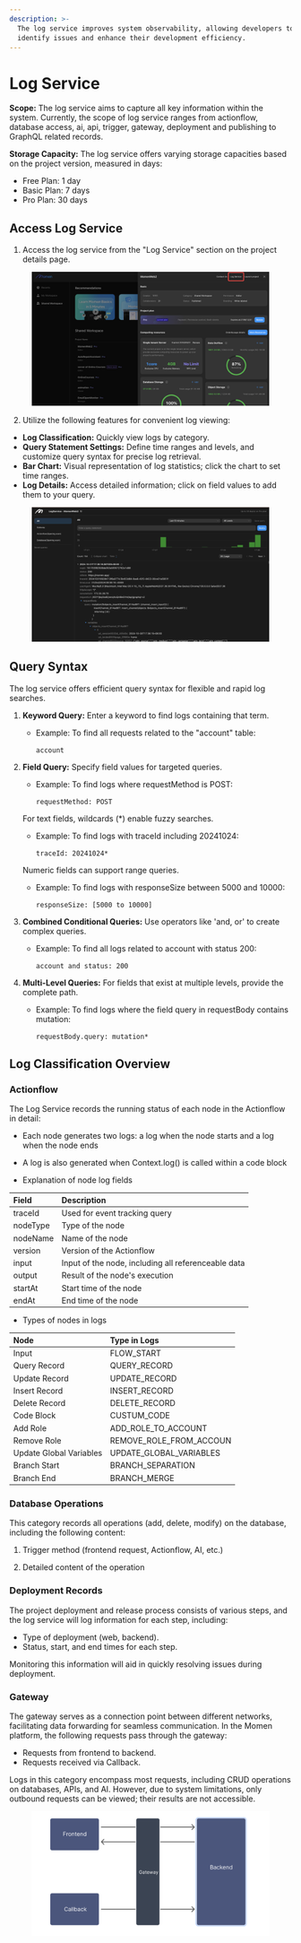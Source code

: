 ```yaml
---
description: >-
  The log service improves system observability, allowing developers to quickly
  identify issues and enhance their development efficiency.
---
```


# Log Service

**Scope:** The log service aims to capture all key information within the system. Currently, the scope of log service ranges from actionflow, database access, ai, api, trigger, gateway, deployment and publishing to GraphQL related records.

**Storage Capacity:** The log service offers varying storage capacities based on the project version, measured in days:

* Free Plan: 1 day
* Basic Plan: 7 days
* Pro Plan: 30 days



## Access Log Service

1. Access the log service from the "Log Service" section on the project details page.

<figure><img src="../.gitbook/assets/log.png" alt=""><figcaption></figcaption></figure>

2. Utilize the following features for convenient log viewing:

* **Log Classification:** Quickly view logs by category.
* **Query Statement Settings:** Define time ranges and levels, and customize query syntax for precise log retrieval.
* **Bar Chart:** Visual representation of log statistics; click the chart to set time ranges.
* **Log Details:** Access detailed information; click on field values to add them to your query.

<figure><img src="../.gitbook/assets/20241031-175313.jpeg" alt=""><figcaption></figcaption></figure>

## Query Syntax

The log service offers efficient query syntax for flexible and rapid log searches.

1. **Keyword Query:** Enter a keyword to find logs containing that term.
   *   Example: To find all requests related to the "account" table:

       ```
       account
       ```
2.  **Field Query:** Specify field values for targeted queries.

    *   Example: To find logs where requestMethod is POST:

        ```
        requestMethod: POST
        ```

    For text fields, wildcards (\*) enable fuzzy searches.

    *   Example: To find logs with traceId including 20241024:

        ```
        traceId: 20241024*
        ```

    Numeric fields can support range queries.

    *   Example: To find logs with responseSize between 5000 and 10000:

        ```
        responseSize: [5000 to 10000]
        ```
3. **Combined Conditional Queries:** Use operators like 'and, or' to create complex queries.
   *   Example: To find all logs related to account with status 200:

       ```
       account and status: 200
       ```
4. **Multi-Level Queries:** For fields that exist at multiple levels, provide the complete path.
   *   Example: To find logs where the field query in requestBody contains mutation:

       ```
       requestBody.query: mutation*
       ```

## Log Classification Overview

### Actionflow 

The Log Service records the running status of each node in the Actionflow in detail:

* Each node generates two logs: a log when the node starts and a log when the node ends

* A log is also generated when Context.log() is called within a code block

* Explanation of node log fields

| <div style="width:40px">Field</div> | <div style="width:160px;text-align:left">Description</div>             |
|:------|:-------------------|
| traceId  	| Used for event tracking query                 	|
| nodeType 	| Type of the node                       	|
| nodeName 	| Name of the node                         	|
| version  	| Version of the Actionflow                       	|
| input    	| Input of the node, including all referenceable data 	|
| output    | Result of the node's execution	|
| startAt  	| Start time of the node                  	|
| endAt  	| End time of the node                  	|

* Types of nodes in logs

| <div style="width:40px">Node</div> | <div style="width:160px;text-align:left">Type in Logs</div> |
|:-----|:-------------------|
| Input	   | FLOW_START                |
| Query Record | QUERY_RECORD                       	|
| Update Record 	| UPDATE_RECORD                        	|
| Insert Record  | INSERT_RECORD                	|
| Delete Record  | DELETE_RECORD	|
| Code Block   | CUSTUM_CODE	|
| Add Role  | ADD_ROLE_TO_ACCOUNT             	|
| Remove Role  | REMOVE_ROLE_FROM_ACCOUN           	|
| Update Global Variables 	| UPDATE_GLOBAL_VARIABLES         	|
| Branch Start 	| BRANCH_SEPARATION         	|
| Branch End 	| BRANCH_MERGE         	|

### Database Operations

This category records all operations (add, delete, modify) on the database, including the following content:

1. Trigger method (frontend request, Actionflow, AI, etc.)

2. Detailed content of the operation

### Deployment Records

The project deployment and release process consists of various steps, and the log service will log information for each step, including:

* Type of deployment (web, backend).
* Status, start, and end times for each step.&#x20;

Monitoring this information will aid in quickly resolving issues during deployment.

### Gateway

The gateway serves as a connection point between different networks, facilitating data forwarding for seamless communication. In the Momen platform, the following requests pass through the gateway:

* Requests from frontend to backend.
* Requests received via Callback.

Logs in this category encompass most requests, including CRUD operations on databases, APIs, and AI. However, due to system limitations, only outbound requests can be viewed; their results are not accessible.

<figure><img src="../.gitbook/assets/截屏2024-10-31 18.11.48.png" alt=""><figcaption></figcaption></figure>


